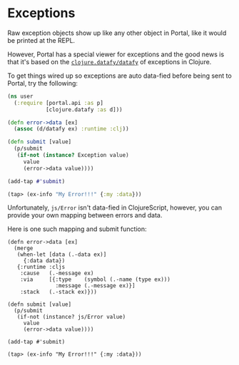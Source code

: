 # Exceptions

Raw exception objects show up like any other object in Portal, like it would be
printed at the REPL.

However, Portal has a special viewer for exceptions and the good news is that
it's based on the
[`clojure.datafy/datafy`](https://clojuredocs.org/clojure.datafy/datafy) of
exceptions in Clojure.

To get things wired up so exceptions are auto data-fied before being sent to
Portal, try the following:


```clojure
(ns user
  (:require [portal.api :as p]
            [clojure.datafy :as d]))

(defn error->data [ex]
  (assoc (d/datafy ex) :runtime :clj))

(defn submit [value]
  (p/submit
   (if-not (instance? Exception value)
     value
     (error->data value))))

(add-tap #'submit)

(tap> (ex-info "My Error!!!" {:my :data}))
```

Unfortunately, `js/Error` isn't data-fied in ClojureScript, however, you can
provide your own mapping between errors and data.

Here is one such mapping and submit function:

```
(defn error->data [ex]
  (merge
   (when-let [data (.-data ex)]
     {:data data})
   {:runtime :cljs
    :cause   (.-message ex)
    :via     [{:type    (symbol (.-name (type ex)))
               :message (.-message ex)}]
    :stack   (.-stack ex)}))

(defn submit [value]
  (p/submit
   (if-not (instance? js/Error value)
     value
     (error->data value))))

(add-tap #'submit)

(tap> (ex-info "My Error!!!" {:my :data}))
```

